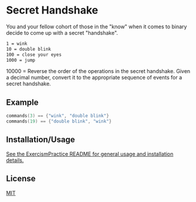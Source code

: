 # Secret Handshake

You and your fellow cohort of those in the "know" when it comes to binary decide to come up with a secret "handshake".

```bash
1 = wink
10 = double blink
100 = close your eyes
1000 = jump
```

10000 = Reverse the order of the operations in the secret handshake.
Given a decimal number, convert it to the appropriate sequence of events for a secret handshake.

## Example

```cpp
commands(3) == {"wink", "double blink"}
commands(19) == {"double blink", "wink"}
```

## Installation/Usage

[See the ExercismPractice README for general usage and installation details.](https://github.com/Lignite17/ExercismPractice/blob/main/README.md)

## License
[MIT](https://choosealicense.com/licenses/mit/)
